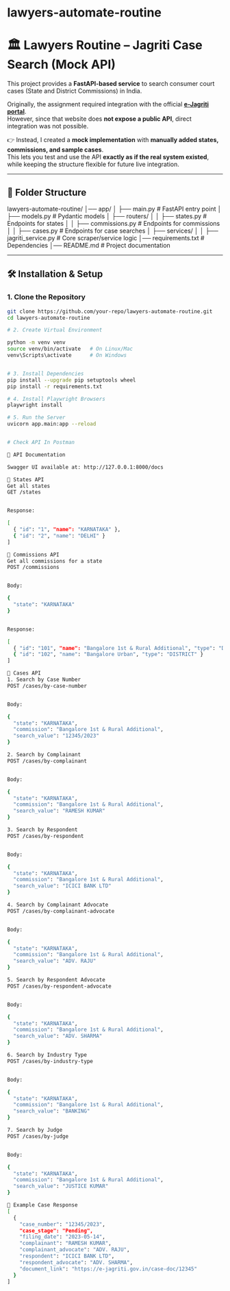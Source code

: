 # lawyers-automate-routine

# 🏛️ Lawyers Routine – Jagriti Case Search (Mock API)

This project provides a **FastAPI-based service** to search consumer court cases (State and District Commissions) in India.  

Originally, the assignment required integration with the official **[e-Jagriti portal](https://e-jagriti.gov.in/advance-case-search)**.  
However, since that website does **not expose a public API**, direct integration was not possible.  

👉 Instead, I created a **mock implementation** with **manually added states, commissions, and sample cases**.  
This lets you test and use the API **exactly as if the real system existed**, while keeping the structure flexible for future live integration.

---

## 📂 Folder Structure

lawyers-automate-routine/
│── app/
│ ├── main.py # FastAPI entry point
│ ├── models.py # Pydantic models
│ ├── routers/
│ │ ├── states.py # Endpoints for states
│ │ ├── commissions.py # Endpoints for commissions
│ │ ├── cases.py # Endpoints for case searches
│ ├── services/
│ │ ├── jagriti_service.py # Core scraper/service logic
│── requirements.txt # Dependencies
│── README.md # Project documentation



---

## 🛠️ Installation & Setup

### 1. Clone the Repository
```bash
git clone https://github.com/your-repo/lawyers-automate-routine.git
cd lawyers-automate-routine

# 2. Create Virtual Environment

python -m venv venv
source venv/bin/activate   # On Linux/Mac
venv\Scripts\activate      # On Windows


# 3. Install Dependencies
pip install --upgrade pip setuptools wheel
pip install -r requirements.txt

# 4. Install Playwright Browsers
playwright install

# 5. Run the Server
uvicorn app.main:app --reload


# Check API In Postman

📘 API Documentation

Swagger UI available at: http://127.0.0.1:8000/docs

🔹 States API
Get all states
GET /states


Response:

[
  { "id": "1", "name": "KARNATAKA" },
  { "id": "2", "name": "DELHI" }
]

🔹 Commissions API
Get all commissions for a state
POST /commissions


Body:

{
  "state": "KARNATAKA"
}


Response:

[
  { "id": "101", "name": "Bangalore 1st & Rural Additional", "type": "DISTRICT" },
  { "id": "102", "name": "Bangalore Urban", "type": "DISTRICT" }
]

🔹 Cases API
1. Search by Case Number
POST /cases/by-case-number


Body:

{
  "state": "KARNATAKA",
  "commission": "Bangalore 1st & Rural Additional",
  "search_value": "12345/2023"
}

2. Search by Complainant
POST /cases/by-complainant


Body:

{
  "state": "KARNATAKA",
  "commission": "Bangalore 1st & Rural Additional",
  "search_value": "RAMESH KUMAR"
}

3. Search by Respondent
POST /cases/by-respondent


Body:

{
  "state": "KARNATAKA",
  "commission": "Bangalore 1st & Rural Additional",
  "search_value": "ICICI BANK LTD"
}

4. Search by Complainant Advocate
POST /cases/by-complainant-advocate


Body:

{
  "state": "KARNATAKA",
  "commission": "Bangalore 1st & Rural Additional",
  "search_value": "ADV. RAJU"
}

5. Search by Respondent Advocate
POST /cases/by-respondent-advocate


Body:

{
  "state": "KARNATAKA",
  "commission": "Bangalore 1st & Rural Additional",
  "search_value": "ADV. SHARMA"
}

6. Search by Industry Type
POST /cases/by-industry-type


Body:

{
  "state": "KARNATAKA",
  "commission": "Bangalore 1st & Rural Additional",
  "search_value": "BANKING"
}

7. Search by Judge
POST /cases/by-judge


Body:

{
  "state": "KARNATAKA",
  "commission": "Bangalore 1st & Rural Additional",
  "search_value": "JUSTICE KUMAR"
}

🔹 Example Case Response
[
  {
    "case_number": "12345/2023",
    "case_stage": "Pending",
    "filing_date": "2023-05-14",
    "complainant": "RAMESH KUMAR",
    "complainant_advocate": "ADV. RAJU",
    "respondent": "ICICI BANK LTD",
    "respondent_advocate": "ADV. SHARMA",
    "document_link": "https://e-jagriti.gov.in/case-doc/12345"
  }
]


